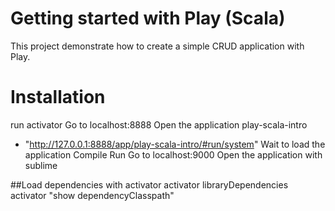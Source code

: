 # Getting started with Play (Scala)

This project demonstrate how to create a simple CRUD application with Play.

# Installation
run activator
Go to localhost:8888
Open the application play-scala-intro
+ "http://127.0.0.1:8888/app/play-scala-intro/#run/system"
Wait to load the application
Compile
Run
Go to localhost:9000
Open the application with sublime

##Load dependencies with activator
activator libraryDependencies
activator "show dependencyClasspath"
